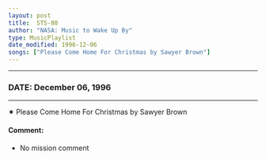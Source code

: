 ```yaml
---
layout: post
title:  STS-80
author: "NASA: Music to Wake Up By"
type: MusicPlaylist
date_modified: 1996-12-06
songs: ["Please Come Home For Christmas by Sawyer Brown"]
---
```


----
### DATE: December 06, 1996
----
✷ Please Come Home For Christmas by Sawyer Brown

#### Comment:
* No mission comment



<br/>
<center>
	<a target="_blank"
	   href="https://twitter.com/intent/tweet?hashtags=Space,NASA,Playlist,NASAWakeupCalls,SpaceProgram&text={{ page.author}}, '{{ page.songs.first }}' {{ page.title }}, {{ page.date | date: '%B %d, %Y' }}. {{ site.url }}{{ page.url }} @nasawakeupcalls">
	   <i class="fab fa-twitter" alt="Tweet this page" style="font-size: 1.3em;"></i>
	</a>
	&nbsp; 	<i class="fas fa-user-astronaut" style="font-size: 1.5em;"></i> &nbsp;
    <a type="amzn" search="'Please Come Home For Christmas by Sawyer Brown'" category="popular music">
        <i class="fab fa-amazon" style="font-size: 1.3em;"></i>
    </a>
</center>

